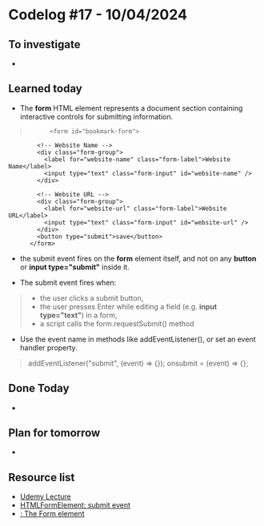 # Codelog #17 - 10/04/2024


## To investigate
- 



## Learned today
- The **form** HTML element represents a document section containing interactive controls for submitting information.
>           <form id="bookmark-form">
            <!-- Website Name -->
            <div class="form-group">
              <label for="website-name" class="form-label">Website Name</label>
              <input type="text" class="form-input" id="website-name" />
            </div>

            <!-- Website URL -->
            <div class="form-group">
              <label for="website-url" class="form-label">Website URL</label>
              <input type="text" class="form-input" id="website-url" />
            </div>
            <button type="submit">save</button>
          </form>

- the submit event fires on the **form** element itself, and not on any **button** or **input type="submit"** inside it.

- The submit event fires when:
> + the user clicks a submit button,
> + the user presses Enter while editing a field (e.g. **input type="text"**) in a form,
> + a script calls the form.requestSubmit() method

- Use the event name in methods like addEventListener(), or set an event handler property.
>  addEventListener("submit", (event) => {});
>  onsubmit = (event) => {};

  
## Done Today
-  




## Plan for tomorrow
- 



## Resource list
- [Udemy Lecture](https://www.udemy.com/course/javascript-web-projects-to-build-your-portfolio-resume/learn/lecture/22188502#overview)
- [HTMLFormElement: submit event](https://developer.mozilla.org/en-US/docs/Web/API/HTMLFormElement/submit_event)
- [<form>: The Form element](https://developer.mozilla.org/en-US/docs/Web/HTML/Element/form)
